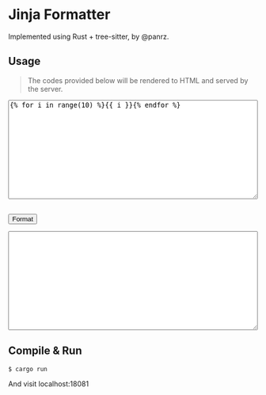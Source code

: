 # Jinja Formatter

Implemented using Rust + tree-sitter, by @panrz.

## Usage

> The codes provided below will be rendered to HTML and served by the server.

<pre>
<textarea id="input" style="width: 100%; height: 200px;" spellcheck="false">
{% for i in range(10) %}{{ i }}{% endfor %}
</textarea>
</pre>

<button onclick="format()">Format</button>

<pre><textarea id="output" style="width: 100%; height: 200px;" spellcheck="false"></textarea></pre>

<script>
  // Generated by copilot
  function format() {
    const input = document.getElementById('input').value;
    fetch('/format', {
      method: 'POST',
      headers: {
        'Content-Type': 'application/json',
      },
      body: JSON.stringify({ input }),
    })
      .then((res) => res.text())
      .then((data) => {
        document.getElementById('output').value = data;
      });
  }
</script>

## Compile & Run

```bash
$ cargo run
```

And visit localhost:18081
